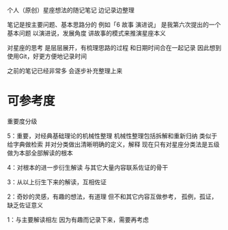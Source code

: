 个人（原创）星座想法的随记笔记
边记录边整理

笔记是按主要问题、基本思路分的
例如「6 故事 演进说」
是我第六次提出的一个基本问题
以演进说，发展角度
讲故事的模式来推演星座本义

对星座的思考
是层层展开，有梳理思路的过程
和日期时间合在一起记录
因此想到使用Git，好更方便地记录时间

之前的笔记已经非常多
会逐步补充整理上来

# 可参考度
重要度分级

5：重要，对经典基础理论的机械性整理
机械性整理包括拆解和重新归纳
类似于给字典做检索
并对分类做出清晰明确的定义，解释
现在只有对星座分类法是五级
做为本部全部解读的根本

4：对根本的进一步衍生解读
与其它大量内容联系佐证的骨干

3：从以上衍生下来的解读，互相佐证

2：奇妙的灵感，有趣的想法，有道理
但不和其它内容互做参考，
孤例，孤证，缺乏佐证意义

1：与主要解读相左
因为有趣而记录下来，需要再考虑
